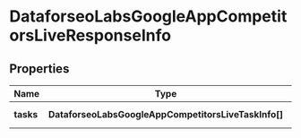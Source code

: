 # DataforseoLabsGoogleAppCompetitorsLiveResponseInfo

## Properties

| Name | Type | Description | Notes |
|------------ | ------------- | ------------- | -------------|
**tasks** | **DataforseoLabsGoogleAppCompetitorsLiveTaskInfo[]** | array of tasks |[optional]|